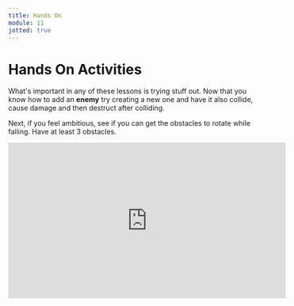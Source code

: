 ```yaml
---
title: Hands On
module: 11
jotted: true
---
```


# Hands On Activities

What's important in any of these lessons is trying stuff out.  Now that you know how to add an **enemy** try creating a new one and have it also collide, cause damage and then destruct after colliding.

Next, if you feel ambitious, see if you can get the obstacles to rotate while falling. Have at least 3 obstacles.

<iframe width="560" height="315" src="https://www.youtube.com/embed/gGr5KaucfTE" frameborder="0" allow="accelerometer; autoplay; encrypted-media; gyroscope; picture-in-picture" allowfullscreen></iframe>